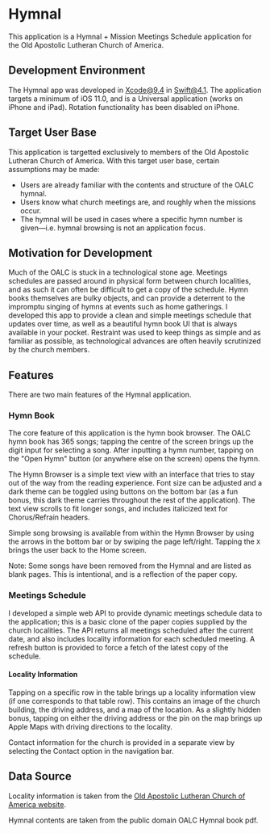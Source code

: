 # Hymnal

This application is a Hymnal + Mission Meetings Schedule application for the Old Apostolic Lutheran Church of America.

## Development Environment

The Hymnal app was developed in Xcode@9.4 in Swift@4.1. The application targets a minimum of iOS 11.0, and is a Universal application (works on iPhone and iPad). Rotation functionality has been disabled on iPhone.

## Target User Base

This application is targetted exclusively to members of the Old Apostolic Lutheran Church of America. With this target user base, certain assumptions may be made:

- Users are already familiar with the contents and structure of the OALC hymnal.
- Users know what church meetings are, and roughly when the missions occur.
- The hymnal will be used in cases where a specific hymn number is given—i.e. hymnal browsing is not an application focus.

## Motivation for Development

Much of the OALC is stuck in a technological stone age. Meetings schedules are passed around in physical form between church localities, and as such it can often be difficult to get a copy of the schedule. Hymn books themselves are bulky objects, and can provide a deterrent to the impromptu singing of hymns at events such as home gatherings. I developed this app to provide a clean and simple meetings schedule that updates over time, as well as a beautiful hymn book UI that is always available in your pocket. Restraint was used to keep things as simple and as familiar as possible, as technological advances are often heavily scrutinized by the church members.

## Features

There are two main features of the Hymnal application.

### Hymn Book

The core feature of this application is the hymn book browser. The OALC hymn book has 365 songs; tapping the centre of the screen brings up the digit input for selecting a song. After inputting a hymn number, tapping on the "Open Hymn" button (or anywhere else on the screen) opens the hymn.

The Hymn Browser is a simple text view with an interface that tries to stay out of the way from the reading experience. Font size can be adjusted and a dark theme can be toggled using buttons on the bottom bar (as a fun bonus, this dark theme carries throughout the rest of the application). The text view scrolls to fit longer songs, and includes italicized text for Chorus/Refrain headers.

Simple song browsing is available from within the Hymn Browser by using the arrows in the bottom bar or by swiping the page left/right. Tapping the `X` brings the user back to the Home screen.

Note: Some songs have been removed from the Hymnal and are listed as blank pages. This is intentional, and is a reflection of the paper copy.

### Meetings Schedule

I developed a simple web API to provide dynamic meetings schedule data to the application; this is a basic clone of the paper copies supplied by the church localities. The API returns all meetings scheduled after the current date, and also includes locality information for each scheduled meeting. A refresh button is provided to force a fetch of the latest copy of the schedule.

#### Locality Information

Tapping on a specific row in the table brings up a locality information view (if one corresponds to that table row). This contains an image of the church building, the driving address, and a map of the location. As a slightly hidden bonus, tapping on either the driving address or the pin on the map brings up Apple Maps with driving directions to the locality.

Contact information for the church is provided in a separate view by selecting the Contact option in the navigation bar.

## Data Source

Locality information is taken from the [Old Apostolic Lutheran Church of America website](https://www.oldapostoliclutheranchurch.org).

Hymnal contents are taken from the public domain OALC Hymnal book pdf.
